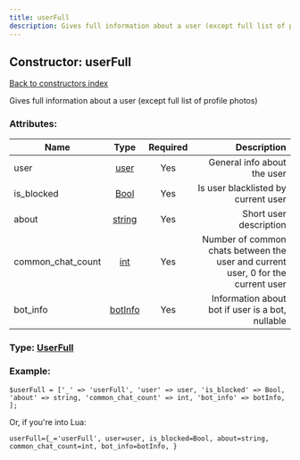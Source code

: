 ```yaml
---
title: userFull
description: Gives full information about a user (except full list of profile photos)
---
```

## Constructor: userFull  
[Back to constructors index](index.md)



Gives full information about a user (except full list of profile photos)

### Attributes:

| Name     |    Type       | Required | Description |
|----------|:-------------:|:--------:|------------:|
|user|[user](../types/user.md) | Yes|General info about the user|
|is\_blocked|[Bool](../types/Bool.md) | Yes|Is user blacklisted by current user|
|about|[string](../types/string.md) | Yes|Short user description|
|common\_chat\_count|[int](../types/int.md) | Yes|Number of common chats between the user and current user, 0 for the current user|
|bot\_info|[botInfo](../types/botInfo.md) | Yes|Information about bot if user is a bot, nullable|



### Type: [UserFull](../types/UserFull.md)


### Example:

```
$userFull = ['_' => 'userFull', 'user' => user, 'is_blocked' => Bool, 'about' => string, 'common_chat_count' => int, 'bot_info' => botInfo, ];
```  

Or, if you're into Lua:  


```
userFull={_='userFull', user=user, is_blocked=Bool, about=string, common_chat_count=int, bot_info=botInfo, }

```


